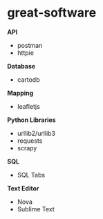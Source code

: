 # great-software

**API**
* postman
* httpie

**Database**
* cartodb

**Mapping**
* leafletjs


**Python Libraries**
* urllib2/urllib3
* requests
* scrapy

**SQL**
* SQL Tabs

**Text Editor**
* Nova
* Sublime Text



